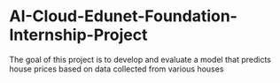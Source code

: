 # AI-Cloud-Edunet-Foundation-Internship-Project
The goal of this project is to develop and evaluate a model that predicts house prices based on data collected from various houses
